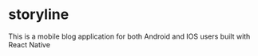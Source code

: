 # storyline
This is a mobile blog application for both Android and IOS users built with React Native
